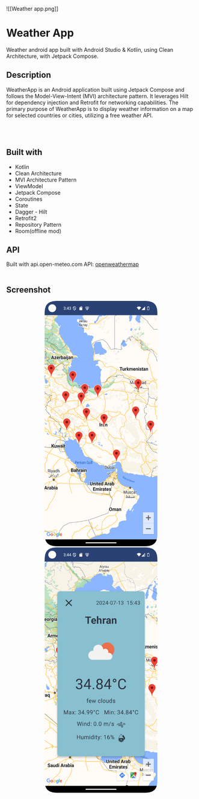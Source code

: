 ![[Weather app.png]]
# Weather App

Weather android app built with Android Studio & Kotlin, using Clean Architecture, with Jetpack
Compose.
<br>

## Description

WeatherApp is an Android application built using Jetpack Compose and follows the Model-View-Intent (MVI) architecture pattern. It leverages Hilt for dependency injection and Retrofit for networking capabilities. The primary purpose of WeatherApp is to display weather information on a map for selected countries or cities, utilizing a free weather API.

<br>
<br>

## Built with

- Kotlin
- Clean Architecture
- MVI Architecture Pattern
- ViewModel
- Jetpack Compose
- Coroutines
- State
- Dagger - Hilt
- Retrofit2
- Repository Pattern
- Room(offline mod)

## API

Built with api.open-meteo.com API: [openweathermap](https://api.openweathermap.org)
<br>
<br>

## Screenshot

<div align="center">
    <img src="Screenshot/Screenshot_20240713_191317.png?raw=true" width="300px height="300px"</img> 
    <img src="Screenshot/Screenshot_20240713_191410.png?raw=true" width="300px height="300px"</img>
</div>

